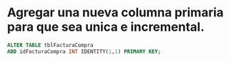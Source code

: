 # Agregar una nueva columna primaria para que sea unica e incremental.
```sql
ALTER TABLE tblFacturaCompra 
ADD idFacturaCompra INT IDENTITY(1,1) PRIMARY KEY;
```
